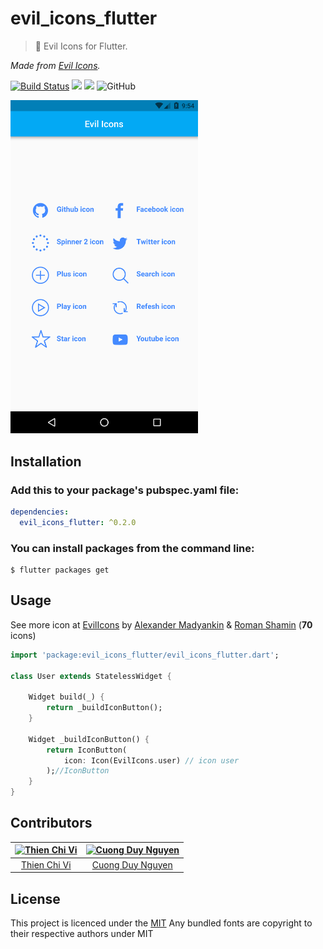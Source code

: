 # evil_icons_flutter

> 🖤 Evil Icons for Flutter.

*Made from [Evil Icons](https://github.com/evil-icons/evil-icons).*

[![Build Status](https://travis-ci.com/tvc12/evil_icons_flutter.svg?branch=master)](https://travis-ci.com/tvc12/evil_icons_flutter)
![](https://img.shields.io/github/contributors/tvc12/evil_icons_flutter.svg)
![](https://img.shields.io/badge/pub-v0.2.0-blue.svg)
![GitHub](https://img.shields.io/github/license/tvc12/evil_icons_flutter.svg)

<img alt="demo" src="demo.png" width="300" />

## Installation

### Add this to your package's pubspec.yaml file:

```yaml
dependencies:
  evil_icons_flutter: ^0.2.0
```

### You can install packages from the command line:

```
$ flutter packages get
```

## Usage

See more icon at [EvilIcons](http://evil-icons.io/) by [Alexander Madyankin](https://github.com/outpunk) & [Roman Shamin](https://twitter.com/romanshamin) (**70** icons)

```dart
import 'package:evil_icons_flutter/evil_icons_flutter.dart';

class User extends StatelessWidget {

    Widget build(_) {
        return _buildIconButton();
    }

    Widget _buildIconButton() {
        return IconButton(
            icon: Icon(EvilIcons.user) // icon user
        );//IconButton
    }
}

```

## Contributors

| [![Thien Chi Vi](https://github.com/tvc12.png?size=100)](https://github.com/tvc12) | [![Cuong Duy Nguyen](https://github.com/cuongw.png?size=100)](https://github.com/cuongw) |
| :---: | :---: |
| [Thien Chi Vi](https://github.com/tvc12) | [Cuong Duy Nguyen](https://github.com/cuongw) |

## License

This project is licenced under the [MIT](https://github.com/tvc12/evil_icons_flutter/blob/master/LICENSE)
Any bundled fonts are copyright to their respective authors under MIT
